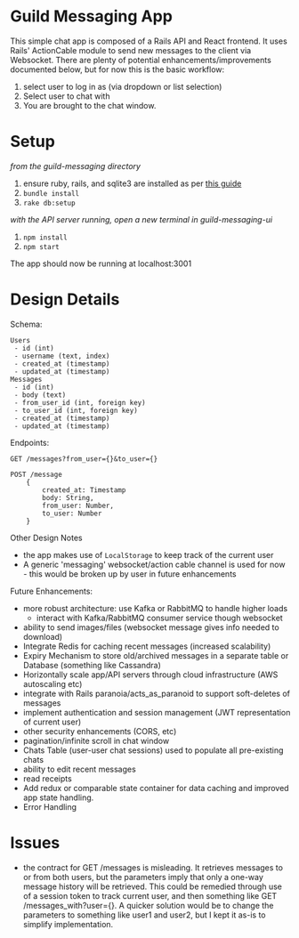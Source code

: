 # Guild Messaging App

This simple chat app is composed of a Rails API and React frontend. It uses Rails' ActionCable module to send new messages to the client via Websocket. There are plenty of potential enhancements/improvements documented below, but for now this is the basic workflow: 
1.  select user to log in as (via dropdown or list selection)
2.  Select user to chat with 
3.  You are brought to the chat window.

 Setup
 ====
 *from the guild-messaging directory*
 1. ensure ruby, rails, and sqlite3 are installed as per [this guide](https://guides.rubyonrails.org/getting_started.html)
 2. `bundle install`
 3. `rake db:setup`
 
 *with the API server running, open a new terminal in guild-messaging-ui*
 1. `npm install`
 2. `npm start`
 
 The app should now be running at localhost:3001

Design Details
=====


Schema:
```
Users
 - id (int)
 - username (text, index)
 - created_at (timestamp)
 - updated_at (timestamp)
Messages
 - id (int)
 - body (text)
 - from_user_id (int, foreign key)
 - to_user_id (int, foreign key)
 - created_at (timestamp)
 - updated_at (timestamp)
 ```

Endpoints:
	
	GET /messages?from_user={}&to_user={}

	POST /message
		{
			created_at: Timestamp
			body: String,
			from_user: Number,
			to_user: Number
		}

Other Design Notes
 - the app makes use of `LocalStorage` to keep track of the current user
 - A generic 'messaging' websocket/action cable channel is used for now - this would be broken up by user in future enhancements

Future Enhancements:
 - more robust architecture: use Kafka or RabbitMQ to handle higher loads
	- interact with Kafka/RabbitMQ consumer service though websocket
 - ability to send images/files (websocket message gives info needed to download)
 - Integrate Redis for caching recent messages (increased scalability)
 - Expiry Mechanism to store old/archived messages in a separate table or Database (something like Cassandra)
 - Horizontally scale app/API servers through cloud infrastructure (AWS autoscaling etc)
 - integrate with Rails paranoia/acts_as_paranoid to support soft-deletes of messages
 - implement authentication and session management (JWT representation of current user)
 - other security enhancements (CORS, etc)
 - pagination/infinite scroll in chat window
 - Chats Table (user-user chat sessions) used to populate all pre-existing chats
 - ability to edit recent messages
 - read receipts
 - Add redux or comparable state container for data caching and improved app state handling.
 - Error Handling

 Issues
 ====
 - the contract for GET /messages is misleading. It retrieves messages to or from both users, but the parameters imply that only a one-way message history will be retrieved. This could be remedied through use of a session token to track current user, and then something like GET /messages_with?user={}. A quicker solution would be to change the parameters to something like user1 and user2, but I kept it as-is to simplify implementation.
